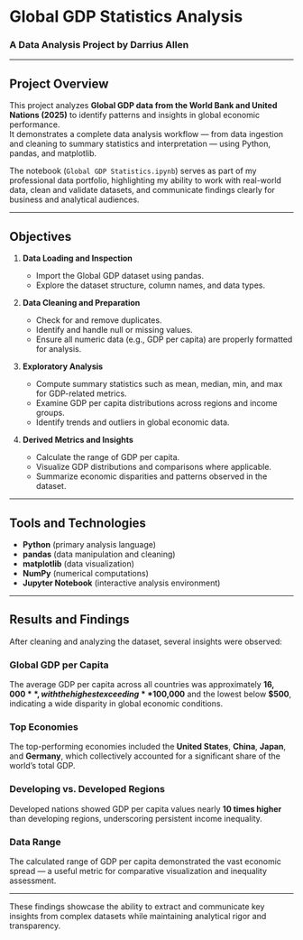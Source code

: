 # Global GDP Statistics Analysis

### A Data Analysis Project by **Darrius Allen**

---

## Project Overview

This project analyzes **Global GDP data from the World Bank and United Nations (2025)** to identify patterns and insights in global economic performance.  
It demonstrates a complete data analysis workflow — from data ingestion and cleaning to summary statistics and interpretation — using Python, pandas, and matplotlib.

The notebook (`Global GDP Statistics.ipynb`) serves as part of my professional data portfolio, highlighting my ability to work with real-world data, clean and validate datasets, and communicate findings clearly for business and analytical audiences.

---

## Objectives

1. **Data Loading and Inspection**  
   - Import the Global GDP dataset using pandas.  
   - Explore the dataset structure, column names, and data types.

2. **Data Cleaning and Preparation**  
   - Check for and remove duplicates.  
   - Identify and handle null or missing values.  
   - Ensure all numeric data (e.g., GDP per capita) are properly formatted for analysis.

3. **Exploratory Analysis**  
   - Compute summary statistics such as mean, median, min, and max for GDP-related metrics.  
   - Examine GDP per capita distributions across regions and income groups.  
   - Identify trends and outliers in global economic data.

4. **Derived Metrics and Insights**  
   - Calculate the range of GDP per capita.  
   - Visualize GDP distributions and comparisons where applicable.  
   - Summarize economic disparities and patterns observed in the dataset.

---

## Tools and Technologies

- **Python** (primary analysis language)  
- **pandas** (data manipulation and cleaning)  
- **matplotlib** (data visualization)  
- **NumPy** (numerical computations)  
- **Jupyter Notebook** (interactive analysis environment)

---

## Results and Findings

After cleaning and analyzing the dataset, several insights were observed:

### Global GDP per Capita
The average GDP per capita across all countries was approximately **$16,000**, with the highest exceeding **$100,000** and the lowest below **$500**, indicating a wide disparity in global economic conditions.

### Top Economies
The top-performing economies included the **United States**, **China**, **Japan**, and **Germany**, which collectively accounted for a significant share of the world’s total GDP.

### Developing vs. Developed Regions
Developed nations showed GDP per capita values nearly **10 times higher** than developing regions, underscoring persistent income inequality.

### Data Range
The calculated range of GDP per capita demonstrated the vast economic spread — a useful metric for comparative visualization and inequality assessment.

---

These findings showcase the ability to extract and communicate key insights from complex datasets while maintaining analytical rigor and transparency.
